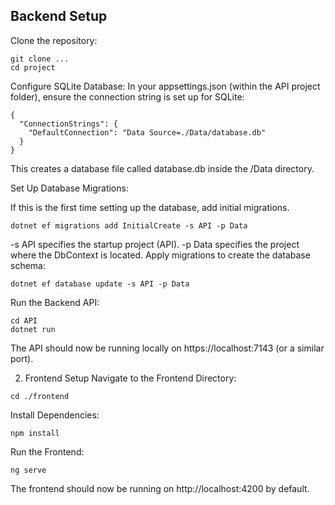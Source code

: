 ## Backend Setup
Clone the repository:

```
git clone ...
cd project
```
Configure SQLite Database:
In your appsettings.json (within the API project folder), ensure the connection string is set up for SQLite:
```
{
  "ConnectionStrings": {
    "DefaultConnection": "Data Source=./Data/database.db"
  }
}
```
This creates a database file called database.db inside the /Data directory.

Set Up Database Migrations:

If this is the first time setting up the database, add initial migrations.
```
dotnet ef migrations add InitialCreate -s API -p Data
```
-s API specifies the startup project (API).
-p Data specifies the project where the DbContext is located.
Apply migrations to create the database schema:
```
dotnet ef database update -s API -p Data
```
Run the Backend API:
```
cd API
dotnet run
```
The API should now be running locally on https://localhost:7143 (or a similar port).

2. Frontend Setup
Navigate to the Frontend Directory:
```
cd ./frontend  
```
Install Dependencies:
```
npm install
```

Run the Frontend:
```
ng serve
```
The frontend should now be running on http://localhost:4200 by default.
